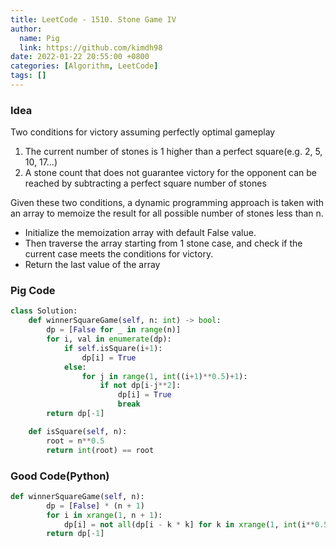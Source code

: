 ```yaml
---
title: LeetCode - 1510. Stone Game IV
author:
  name: Pig
  link: https://github.com/kimdh98
date: 2022-01-22 20:55:00 +0800
categories: [Algorithm, LeetCode]
tags: []
---
```


### **Idea**

Two conditions for victory assuming perfectly optimal gameplay

1. The current number of stones is 1 higher than a perfect square(e.g. 2, 5, 10, 17...)
2. A stone count that does not guarantee victory for the opponent can be reached by subtracting a perfect square number of stones

Given these two conditions, a dynamic programming approach is taken with an array to memoize the result for all possible number of stones less than n.

- Initialize the memoization array with default False value.
- Then traverse the array starting from 1 stone case, and check if the current case meets the conditions for victory.
- Return the last value of the array

### Pig Code

```python
class Solution:
    def winnerSquareGame(self, n: int) -> bool:
        dp = [False for _ in range(n)]
        for i, val in enumerate(dp):
            if self.isSquare(i+1):
                dp[i] = True
            else:
                for j in range(1, int((i+1)**0.5)+1):
                    if not dp[i-j**2]:
                        dp[i] = True
                        break
        return dp[-1]

    def isSquare(self, n):
        root = n**0.5
        return int(root) == root
```

### Good Code(Python)
```python
def winnerSquareGame(self, n):
        dp = [False] * (n + 1)
        for i in xrange(1, n + 1):
            dp[i] = not all(dp[i - k * k] for k in xrange(1, int(i**0.5) + 1))
        return dp[-1]
```